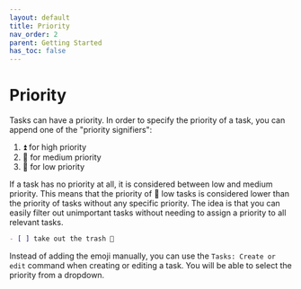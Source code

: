 ```yaml
---
layout: default
title: Priority
nav_order: 2
parent: Getting Started
has_toc: false
---
```


# Priority

Tasks can have a priority.
In order to specify the priority of a task, you can append one of the "priority signifiers":

1. ⏫ for high priority
2. 🔼 for medium priority
3. 🔽 for low priority

If a task has no priority at all, it is considered between low and medium priority.
This means that the priority of 🔽 low tasks is considered lower than the priority of tasks without any specific priority.
The idea is that you can easily filter out unimportant tasks without needing to assign a priority to all relevant tasks.

```markdown
- [ ] take out the trash 🔼
```

Instead of adding the emoji manually, you can use the `Tasks: Create or edit` command when creating or editing a task.
You will be able to select the priority from a dropdown.
